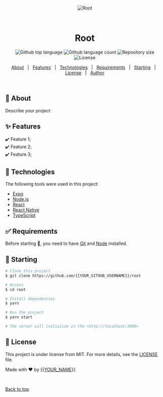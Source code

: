 <div align="center" id="top"> 
  <img src="./.github/app.gif" alt="Root" />

  &#xa0;

  <!-- <a href="https://root.netlify.app">Demo</a> -->
</div>

<h1 align="center">Root</h1>

<p align="center">
  <img alt="Github top language" src="https://img.shields.io/github/languages/top/{{YOUR_GITHUB_USERNAME}}/root?color=56BEB8">

  <img alt="Github language count" src="https://img.shields.io/github/languages/count/{{YOUR_GITHUB_USERNAME}}/root?color=56BEB8">

  <img alt="Repository size" src="https://img.shields.io/github/repo-size/{{YOUR_GITHUB_USERNAME}}/root?color=56BEB8">

  <img alt="License" src="https://img.shields.io/github/license/{{YOUR_GITHUB_USERNAME}}/root?color=56BEB8">

  <!-- <img alt="Github issues" src="https://img.shields.io/github/issues/{{YOUR_GITHUB_USERNAME}}/root?color=56BEB8" /> -->

  <!-- <img alt="Github forks" src="https://img.shields.io/github/forks/{{YOUR_GITHUB_USERNAME}}/root?color=56BEB8" /> -->

  <!-- <img alt="Github stars" src="https://img.shields.io/github/stars/{{YOUR_GITHUB_USERNAME}}/root?color=56BEB8" /> -->
</p>

<!-- Status -->

<!-- <h4 align="center"> 
	🚧  Root 🚀 Under construction...  🚧
</h4> 

<hr> -->

<p align="center">
  <a href="#dart-about">About</a> &#xa0; | &#xa0; 
  <a href="#sparkles-features">Features</a> &#xa0; | &#xa0;
  <a href="#rocket-technologies">Technologies</a> &#xa0; | &#xa0;
  <a href="#white_check_mark-requirements">Requirements</a> &#xa0; | &#xa0;
  <a href="#checkered_flag-starting">Starting</a> &#xa0; | &#xa0;
  <a href="#memo-license">License</a> &#xa0; | &#xa0;
  <a href="https://github.com/{{YOUR_GITHUB_USERNAME}}" target="_blank">Author</a>
</p>

<br>

## :dart: About ##

Describe your project

## :sparkles: Features ##

:heavy_check_mark: Feature 1;\
:heavy_check_mark: Feature 2;\
:heavy_check_mark: Feature 3;

## :rocket: Technologies ##

The following tools were used in this project:

- [Expo](https://expo.io/)
- [Node.js](https://nodejs.org/en/)
- [React](https://pt-br.reactjs.org/)
- [React Native](https://reactnative.dev/)
- [TypeScript](https://www.typescriptlang.org/)

## :white_check_mark: Requirements ##

Before starting :checkered_flag:, you need to have [Git](https://git-scm.com) and [Node](https://nodejs.org/en/) installed.

## :checkered_flag: Starting ##

```bash
# Clone this project
$ git clone https://github.com/{{YOUR_GITHUB_USERNAME}}/root

# Access
$ cd root

# Install dependencies
$ yarn

# Run the project
$ yarn start

# The server will initialize in the <http://localhost:3000>
```

## :memo: License ##

This project is under license from MIT. For more details, see the [LICENSE](LICENSE.md) file.


Made with :heart: by <a href="https://github.com/{{YOUR_GITHUB_USERNAME}}" target="_blank">{{YOUR_NAME}}</a>

&#xa0;

<a href="#top">Back to top</a>
